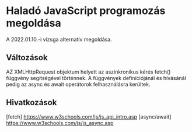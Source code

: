 # Haladó JavaScript programozás megoldása

A 2022.01.10.-i vizsga alternatív megoldása.

## Változások

AZ XMLHttpRequest objektum helyett az aszinkronikus kérés fetch() függvény segítségével történnek.
A függvények definíciójánál és hívásánál pedig az async és await operátorok felhasználásra kerültek.

## Hivatkozások
[fetch] https://www.w3schools.com/js/js_api_intro.asp
[async/await] https://www.w3schools.com/js/js_async.asp
